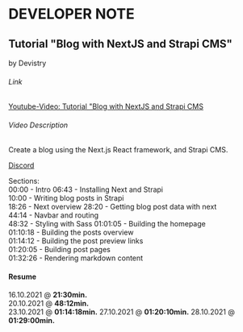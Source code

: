 # DEVELOPER NOTE

## Tutorial "Blog with NextJS and Strapi CMS"
by Devistry

###### Link
[Youtube-Video: Tutorial "Blog with NextJS and Strapi CMS](https://www.youtube.com/watch?v=599ogMbXIyA&list=PLAcdxr4t9fotzMx0wUAWhpz7a8cFrYP3x&index=4)

###### Video Description
Create a blog using the Next.js React framework, and Strapi CMS.

[Discord](https://discord.gg/vNrm6g9r)

Sections:   
00:00 - Intro 
06:43 - Installing Next and Strapi  
10:00 - Writing blog posts in Strapi  
18:26 - Next overview 
28:20 - Getting blog post data with next  
44:14 - Navbar and routing  
48:32 - Styling with Sass 
01:01:05 - Building the homepage  
01:10:18 - Building the posts overview  
01:14:12 - Building the post preview links  
01:20:05 - Building post pages  
01:32:26 - Rendering markdown content 

#### Resume
16.10.2021 @ **21:30min.**  
20.10.2021 @ **48:12min.**  
23.10.2021 @ **01:14:18min.** 
27.10.2021 @ **01:20:10min.** 
28.10.2021 @ **01:29:00min.** 


